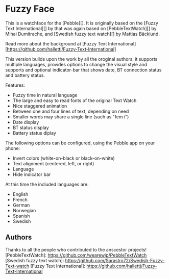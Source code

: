 Fuzzy Face
==========

This is a watchface for the [Pebble][].  It is originally based on the
[Fuzzy Text International][] by  that was again based on [PebbleTextWatch][]
by Mihai Dumitrache, and [Swedish fuzzy text watch][] by Mattias Bäcklund.

Read more about the background at
[Fuzzy Text International][https://github.com/hallettj/Fuzzy-Text-International]

This version builds upon the work by all the oroginal authors: it supports
multiple languages, provides options to change the visual style and supports
and optional indicator-bar that shows date, BT connection status and battery status.

Features:

 - Fuzzy time in natural language
 - The large and easy to read fonts of the original Text Watch
 - Nice staggered animation
 - Between one and four lines of text, depending on need
 - Smaller words may share a single line (such as "fem i")
 - Date display
 - BT status display
 - Battery status diplay

The following options can be configured, using the Pebble app on your
phone:

- Invert colors (white-on-black or black-on-white)
- Text alignment (centered, left, or right)
- Language
- Hide indicator bar

At this time the included languages are:

- English
- French
- German
- Norwegian
- Spanish
- Swedish


Authors
-------

Thanks to all the people who contributed to the anscestor projects!
[PebbleTextWatch]: https://github.com/wearewip/PebbleTextWatch
[Swedish fuzzy text watch]: https://github.com/Sarastro72/Swedish-Fuzzy-Text-watch
[Fuzzy Text International]: https://github.com/hallettj/Fuzzy-Text-International

